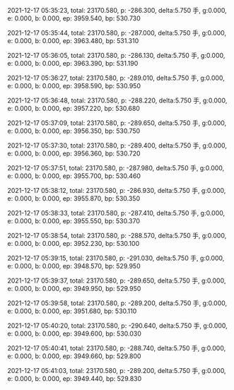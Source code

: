 2021-12-17 05:35:23, total: 23170.580, p: -286.300, delta:5.750 手, g:0.000, e: 0.000, b: 0.000, ep: 3959.540, bp: 530.730

2021-12-17 05:35:44, total: 23170.580, p: -287.000, delta:5.750 手, g:0.000, e: 0.000, b: 0.000, ep: 3963.480, bp: 531.310

2021-12-17 05:36:05, total: 23170.580, p: -286.130, delta:5.750 手, g:0.000, e: 0.000, b: 0.000, ep: 3963.390, bp: 531.190

2021-12-17 05:36:27, total: 23170.580, p: -289.010, delta:5.750 手, g:0.000, e: 0.000, b: 0.000, ep: 3958.590, bp: 530.950

2021-12-17 05:36:48, total: 23170.580, p: -288.220, delta:5.750 手, g:0.000, e: 0.000, b: 0.000, ep: 3957.220, bp: 530.680

2021-12-17 05:37:09, total: 23170.580, p: -289.650, delta:5.750 手, g:0.000, e: 0.000, b: 0.000, ep: 3956.350, bp: 530.750

2021-12-17 05:37:30, total: 23170.580, p: -289.400, delta:5.750 手, g:0.000, e: 0.000, b: 0.000, ep: 3956.360, bp: 530.720

2021-12-17 05:37:51, total: 23170.580, p: -287.980, delta:5.750 手, g:0.000, e: 0.000, b: 0.000, ep: 3955.700, bp: 530.460

2021-12-17 05:38:12, total: 23170.580, p: -286.930, delta:5.750 手, g:0.000, e: 0.000, b: 0.000, ep: 3955.870, bp: 530.350

2021-12-17 05:38:33, total: 23170.580, p: -287.410, delta:5.750 手, g:0.000, e: 0.000, b: 0.000, ep: 3955.550, bp: 530.370

2021-12-17 05:38:54, total: 23170.580, p: -288.570, delta:5.750 手, g:0.000, e: 0.000, b: 0.000, ep: 3952.230, bp: 530.100

2021-12-17 05:39:15, total: 23170.580, p: -291.030, delta:5.750 手, g:0.000, e: 0.000, b: 0.000, ep: 3948.570, bp: 529.950

2021-12-17 05:39:37, total: 23170.580, p: -289.650, delta:5.750 手, g:0.000, e: 0.000, b: 0.000, ep: 3949.950, bp: 529.950

2021-12-17 05:39:58, total: 23170.580, p: -289.200, delta:5.750 手, g:0.000, e: 0.000, b: 0.000, ep: 3951.680, bp: 530.110

2021-12-17 05:40:20, total: 23170.580, p: -290.640, delta:5.750 手, g:0.000, e: 0.000, b: 0.000, ep: 3949.600, bp: 530.030

2021-12-17 05:40:41, total: 23170.580, p: -288.740, delta:5.750 手, g:0.000, e: 0.000, b: 0.000, ep: 3949.660, bp: 529.800

2021-12-17 05:41:03, total: 23170.580, p: -289.200, delta:5.750 手, g:0.000, e: 0.000, b: 0.000, ep: 3949.440, bp: 529.830
